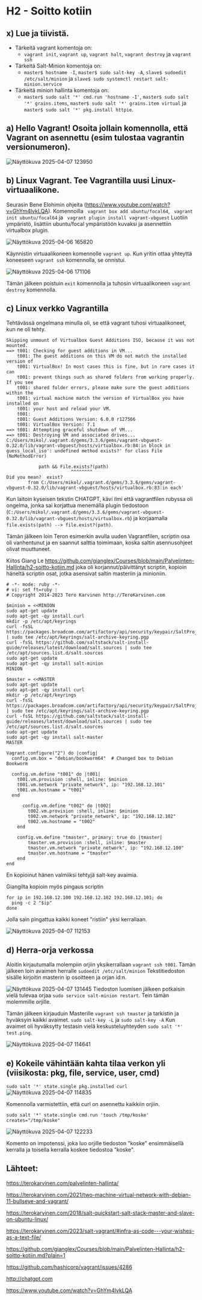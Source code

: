 # H2 - Soitto kotiin

## x) Lue ja tiivistä.
- Tärkeitä vagrant komentoja on:
    - ```vagrant init```, ```vagrant up```, ```vagrant halt```, ```vagrant destroy``` ja ```vagrant ssh```
- Tärkeitä Salt-Minion komentoja on:
    - ```master$ hostname -I```, ```master$ sudo salt-key -A```, ```slave$ sudoedit /etc/salt/minion``` ja ```slave$ sudo systemctl restart salt-minion.service```
- Tärkeitä minion hallinta komentoja on:
    - ```master$ sudo salt '*' cmd.run 'hostname -I'```, ```master$ sudo salt '*' grains.items```, ```master$ sudo salt '*' grains.item virtual``` ja ```master$ sudo salt '*' pkg.install httpie```.
 
## a) Hello Vagrant! Osoita jollain komennolla, että Vagrant on asennettu (esim tulostaa vagrantin versionumeron). 

![Näyttökuva 2025-04-07 123950](https://github.com/user-attachments/assets/2189c3f5-b052-414f-80ed-406145b22e47)

## b) Linux Vagrant. Tee Vagrantilla uusi Linux-virtuaalikone.
Seurasin Bene Elohimin ohjeita (https://www.youtube.com/watch?v=GhYm4IvkLQA). 
Komennoilla ``` vagrant box add ubuntu/focal64```, ``` vagrant init ubuntu/focal64``` ja ``` vagrant plugin install vagrant-vbguest``` Luotiin ympäristö, lisättiin ubuntu/focal ympäristöön kuvaksi ja asennettiin virtualbox plugin.

![Näyttökuva 2025-04-06 165820](https://github.com/user-attachments/assets/27f5b249-7485-455e-b187-0ed557765e77)

Käynnistin virtuaalikoneen komennolle ```vagrant up```.
Kun yritin ottaa yhteyttä koneeseen ```vagrant ssh``` komennolla, se onnistui.

![Näyttökuva 2025-04-06 171106](https://github.com/user-attachments/assets/df4c818b-1e0a-4a2c-8d50-dec85cffe5c9)

Tämän jälkeen poistuin ```exit``` komennolla ja tuhosin virtuaalikoneen ```vagrant destroy``` komennolla.

## c) Linux verkko Vagrantilla
Tehtävässä ongelmana minulla oli, se että vagrant tuhosi virtuaalikoneet, kun ne oli tehty.
```
Skipping unmount of Virtualbox Guest Additions ISO, because it was not mounted.
==> t001: Checking for guest additions in VM...
    t001: The guest additions on this VM do not match the installed version of
    t001: VirtualBox! In most cases this is fine, but in rare cases it can
    t001: prevent things such as shared folders from working properly. If you see
    t001: shared folder errors, please make sure the guest additions within the
    t001: virtual machine match the version of VirtualBox you have installed on
    t001: your host and reload your VM.
    t001:
    t001: Guest Additions Version: 6.0.0 r127566
    t001: VirtualBox Version: 7.1
==> t001: Attempting graceful shutdown of VM...
==> t001: Destroying VM and associated drives...
C:/Users/mikol/.vagrant.d/gems/3.3.6/gems/vagrant-vbguest-0.32.0/lib/vagrant-vbguest/hosts/virtualbox.rb:84:in block in guess_local_iso': undefined method exists?' for class File (NoMethodError)

            path && File.exists?(path)
                        ^^^^^^^^
Did you mean?  exist?
        from C:/Users/mikol/.vagrant.d/gems/3.3.6/gems/vagrant-vbguest-0.32.0/lib/vagrant-vbguest/hosts/virtualbox.rb:83:in each'
```
Kun laitoin kyseisen tekstin CHATGPT, kävi ilmi että vagrantfilen rubyssa oli ongelma, jonka sai korjattua menemällä plugin tiedostoon (```C:/Users/mikol/.vagrant.d/gems/3.3.6/gems/vagrant-vbguest-0.32.0/lib/vagrant-vbguest/hosts/virtualbox.rb```) ja korjaamalla ```file.exists(path) --> file.exist?(path)```. 

Tämän jälkeen loin Teron esimerkin avulla uuden Vagrantfilen, scriptin osa oli vanhentunut ja en saannut salttia toimimaan, koska saltin asennusohjeet olivat muuttuneet. 

Kiitos Giang Le https://github.com/gianglex/Courses/blob/main/Palvelinten-Hallinta/h2-soitto-kotiin.md joka oli korjannut/päivittänyt scriptin, kopioin häneltä scriptin osat, jotka asensivat saltin masteriin ja minioniin.

```
# -*- mode: ruby -*-
# vi: set ft=ruby :
# Copyright 2014-2023 Tero Karvinen http://TeroKarvinen.com

$minion = <<MINION
sudo apt-get update
sudo apt-get -qy install curl
mkdir -p /etc/apt/keyrings
curl -fsSL https://packages.broadcom.com/artifactory/api/security/keypair/SaltProjectKey/public | sudo tee /etc/apt/keyrings/salt-archive-keyring.pgp
curl -fsSL https://github.com/saltstack/salt-install-guide/releases/latest/download/salt.sources | sudo tee /etc/apt/sources.list.d/salt.sources
sudo apt-get update
sudo apt-get -qy install salt-minion
MINION

$master = <<MASTER
sudo apt-get update
sudo apt-get -qy install curl
mkdir -p /etc/apt/keyrings
curl -fsSL https://packages.broadcom.com/artifactory/api/security/keypair/SaltProjectKey/public | sudo tee /etc/apt/keyrings/salt-archive-keyring.pgp
curl -fsSL https://github.com/saltstack/salt-install-guide/releases/latest/download/salt.sources | sudo tee /etc/apt/sources.list.d/salt.sources
sudo apt-get update
sudo apt-get -qy install salt-master
MASTER

Vagrant.configure("2") do |config|
  config.vm.box = "debian/bookworm64"  # Changed box to Debian Bookworm

  config.vm.define "t001" do |t001|
    t001.vm.provision :shell, inline: $minion
    t001.vm.network "private_network", ip: "192.168.12.101"
    t001.vm.hostname = "t001"
  end

	  config.vm.define "t002" do |t002|
		t002.vm.provision :shell, inline: $minion
		t002.vm.network "private_network", ip: "192.168.12.102"
		t002.vm.hostname = "t002"
	end

	config.vm.define "tmaster", primary: true do |tmaster|
		tmaster.vm.provision :shell, inline: $master
		tmaster.vm.network "private_network", ip: "192.168.12.100"
		tmaster.vm.hostname = "tmaster"
	end
end
```

En kopioinut hänen valmiiksi tehtyjä salt-key avaimia.

Giangilta kopioin myös pingaus scriptin 
```
for ip in 192.168.12.100 192.168.12.102 192.168.12.101; do
  ping -c 2 "$ip"
done
```
Jolla sain pingattua kaikki koneet "ristiin" yksi kerrallaan.

![Näyttökuva 2025-04-07 112153](https://github.com/user-attachments/assets/89fa3f4a-a6da-4311-88a2-0d24a60f2782)

## d) Herra-orja verkossa
Aloitin kirjautumalla molempiin orjiin yksikerrallaan ```vagrant ssh t001```.
Tämän jälkeen loin avaimen herralle ```sudoedit /etc/salt/minion```
Tekstitiedoston sisälle kirjoitin masterin ip osoitteen ja orjan id:n.

![Näyttökuva 2025-04-07 131445](https://github.com/user-attachments/assets/d12eb3b1-302c-473b-bc9c-7dcca839cb79)
Tiedoston luomisen jälkeen potkaisin vielä tulevaa orjaa ```sudo service salt-minion restart```.
Tein tämän molemmille orjille.

Tämän jälkeen kirjauduin Masterille ```vagrant ssh tmaster``` ja tarkistin ja hyväksyin kaikki avaimet.
```sudo salt-key -L``` ja ```sudo salt-key -A``` Kun avaimet oli hyväksytty testasin vielä keskusteluyhteyden ```sudo salt '*' test.ping```.

![Näyttökuva 2025-04-07 114641](https://github.com/user-attachments/assets/fe3d8c42-993f-4611-997d-dcd4e8c003cc)

## e) Kokeile vähintään kahta tilaa verkon yli (viisikosta: pkg, file, service, user, cmd)

```sudo salt '*' state.single pkg.installed curl```
![Näyttökuva 2025-04-07 114835](https://github.com/user-attachments/assets/5fa5e7a9-af91-4f93-8f6b-443aea560878)

Komennolla varmistettiin, että curl on asennettu kaikkiin orjiin.

```sudo salt '*' state.single cmd.run 'touch /tmp/koske' creates="/tmp/koske"```

![Näyttökuva 2025-04-07 122233](https://github.com/user-attachments/assets/467906fa-a68d-4158-b235-ad6fcb8e2cdc)

Komento on impotenssi, joka luo orjille tiedoston "koske" ensimmäisellä kerralla ja toisella kerralla koskee tiedostoa "koske". 

## Lähteet:

https://terokarvinen.com/palvelinten-hallinta/   

https://terokarvinen.com/2021/two-machine-virtual-network-with-debian-11-bullseye-and-vagrant/    

https://terokarvinen.com/2018/salt-quickstart-salt-stack-master-and-slave-on-ubuntu-linux/    

https://terokarvinen.com/2023/salt-vagrant/#infra-as-code---your-wishes-as-a-text-file/    

https://github.com/gianglex/Courses/blob/main/Palvelinten-Hallinta/h2-soitto-kotiin.md?plain=1

https://github.com/hashicorp/vagrant/issues/4286

http://chatgpt.com

https://www.youtube.com/watch?v=GhYm4IvkLQA

